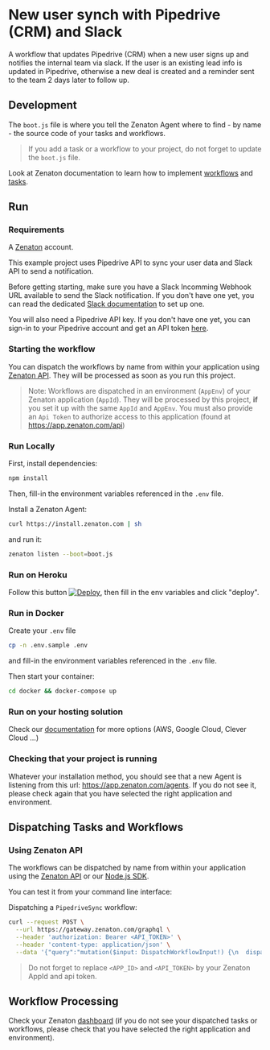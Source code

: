 # New user synch with Pipedrive (CRM) and Slack

A workflow that updates Pipedrive (CRM) when a new user signs up and notifies the internal team via slack. If the user is an existing lead info is updated in Pipedrive, otherwise a new deal is created and a reminder sent to the team 2 days later to follow up.

## Development

The `boot.js` file is where you tell the Zenaton Agent where to find - by name - the source code of your tasks and workflows.

> If you add a task or a workflow to your project, do not forget to update the `boot.js` file.

Look at Zenaton documentation to learn how to implement [workflows](https://docs.zenaton.com/workflows/implementation/) and [tasks](https://docs.zenaton.com/tasks/implementation/).

## Run

### Requirements
A [Zenaton](https://app.zenaton.com/workflows) account.  

This example project uses Pipedrive API to sync your user data and Slack API to send a notification.

Before getting starting, make sure you have a Slack Incomming Webhook URL available to send the Slack notification.
If you don't have one yet, you can read the dedicated [Slack documentation](https://api.slack.com/messaging/webhooks)
to set up one.

You will also need a Pipedrive API key. If you don't have one yet, you can sign-in to your
Pipedrive account and get an API token [here](https://zenaton.pipedrive.com/settings/api).

### Starting the workflow

You can dispatch the workflows by name from within your application using [Zenaton API](https://docs.zenaton.com/client/graphql-api/).
They will be processed as soon as you run this project.

> Note: Workflows are dispatched in an environment (`AppEnv`) of your Zenaton application (`AppId`).
> They will be processed by this project, **if** you set it up with the same `AppId` and `AppEnv`. You must also provide an `Api Token`
> to authorize access to this application (found at https://app.zenaton.com/api)

### Run Locally

First, install dependencies:

```sh
npm install
```

Then, fill-in the environment variables referenced in the `.env` file.

Install a Zenaton Agent:

```sh
curl https://install.zenaton.com | sh
```

and run it:

```sh
zenaton listen --boot=boot.js
```
### Run on Heroku

Follow this button [![Deploy](https://www.herokucdn.com/deploy/button.svg)](https://heroku.com/deploy), then fill in the env variables and click "deploy".

### Run in Docker

Create your `.env` file

```sh
cp -n .env.sample .env
```

and fill-in the environment variables referenced in the `.env` file.

Then start your container:

```sh
cd docker && docker-compose up
```

### Run on your hosting solution

Check our [documentation](https://docs.zenaton.com/going-to-production/) for more options (AWS, Google Cloud, Clever Cloud ...)

### Checking that your project is running

Whatever your installation method, you should see that a new Agent is listening from this url: https://app.zenaton.com/agents. If you do not
see it, please check again that you have selected the right application and environment.

## Dispatching Tasks and Workflows

### Using Zenaton API

The workflows can be dispatched by name from within your application using the [Zenaton API](https://docs.zenaton.com/client/graphql-api/) or our [Node.js SDK](https://github.com/zenaton/zenaton-node).

You can test it from your command line interface:

Dispatching a `PipedriveSync` workflow:

```bash
curl --request POST \
  --url https://gateway.zenaton.com/graphql \
  --header 'authorization: Bearer <API_TOKEN>' \
  --header 'content-type: application/json' \
  --data '{"query":"mutation($input: DispatchWorkflowInput!) {\n  dispatchWorkflow(input: $input) {\n    id\n  }\n}\n ","variables":{"input":{"appId":"<APP_ID>","environment":"dev","name":"PipedriveSync","input":"[{\"name\": \"John Cibot\", \"email\": \"john.cibot@gmail.com\", \"org_name\": \"Piedpiper\"}]"}}}'
```

> Do not forget to replace `<APP_ID>` and `<API_TOKEN>` by your Zenaton AppId and api token.

## Workflow Processing

Check your Zenaton [dashboard](https://app.zenaton.com/workflows) (if you do not see your dispatched tasks or workflows, please check that you have selected the right application and environment).
